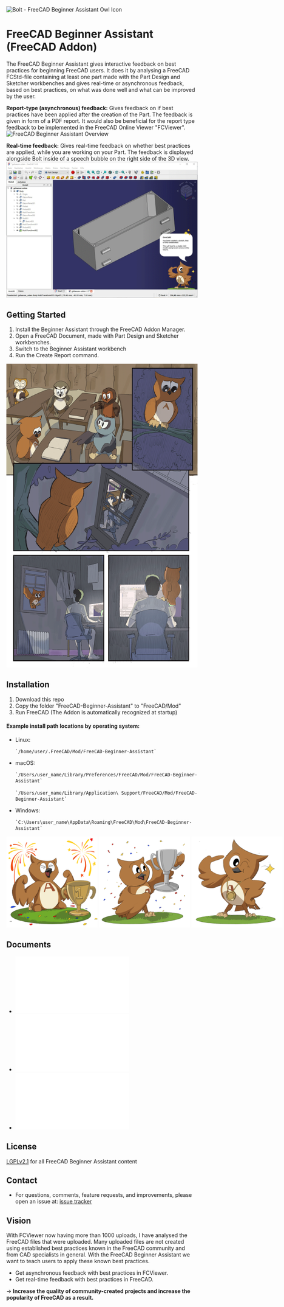 <img src="bolt.jpg" alt="Bolt - FreeCAD Beginner Assistant Owl Icon" style="width:320px;"/>

# FreeCAD Beginner Assistant (FreeCAD Addon)


The FreeCAD Beginner Assistant gives interactive feedback on best practices for beginning FreeCAD users. It does it by analysing a FreeCAD FCStd-file containing at least one part made with the Part Design and Sketcher workbenches and gives real-time or asynchronous feedback, based on best practices, on what was done well and what can be improved by the user.

**Report-type (asynchronous) feedback:**
Gives feedback on if best practices have been applied after the creation of the Part. The feedback is given in form of a PDF report. It would also be beneficial for the report type feedback to be implemented in the FreeCAD Online Viewer "FCViewer".
![FreeCAD Beginner Assistant Overview](freecad-beginner-assistant-overview.png)


**Real-time feedback:**
Gives real-time feedback on whether best practices are applied, while you are working on your Part. The feedback is displayed alongside Bolt inside of a speech bubble on the right side of the 3D view.
![FreeCAD Beginner Assistant Real-Time Feedback](freecad-beginner-assistant-real-time-feedback.png)


## Getting Started
1. Install the Beginner Assistant through the FreeCAD Addon Manager.
2. Open a FreeCAD Document, made with Part Design and Sketcher workbenches.
3. Switch to the Beginner Assistant workbench
4. Run the Create Report command.

![FreeCAD Beginner Assistant Story Comic](freecad-beginner-assistant-bolt-comic.png)

## Installation
1. Download this repo
2. Copy the folder "FreeCAD-Beginner-Assistant" to "FreeCAD/Mod"
3. Run FreeCAD (The Addon is automatically recognized at startup)

#### Example install path locations by operating system:

* Linux:

      `/home/user/.FreeCAD/Mod/FreeCAD-Beginner-Assistant`


* macOS:

      `/Users/user_name/Library/Preferences/FreeCAD/Mod/FreeCAD-Beginner-Assistant`

      `/Users/user_name/Library/Application\ Support/FreeCAD/Mod/FreeCAD-Beginner-Assistant`


* Windows:

      `C:\Users\user_name\AppData\Roaming\FreeCAD\Mod\FreeCAD-Beginner-Assistant`


<span style="white-space: nowrap;">
<img src="bolt-happy-4.png" alt="Bolt happy level 4 mood" style="width:240px;"/>
<img src="bolt-happy-3.png" alt="Bolt happy level 3 mood" style="width:240px;"/>
<img src="bolt-happy-2.png" alt="Bolt happy level 2 mood" style="width:240px;"/>
<img src="bolt-happy-1.png" alt="Bolt happy level 1 mood" style="width:240px;"/>
<img src="bolt-neutral.png" alt="Bolt neutral mood" style="width:240px;"/>
<img src="bolt-sad.png" alt="Bolt sad mood" style="width:240px;"/>
</span>


## Documents
* ![The Psychology of Bolt - Part 1](the-psychology-of-bolt-freecad.pdf)
* ![The Psychology of Bolt - Part 2](the-psychology-of-bolt-freecad-2.pdf)
* ![The Tale of Bolt](The-Tale-of-Bolt-3.pdf)


## License
[LGPLv2.1](https://github.com/alekssadowski95/FreeCAD-Beginner-Assistant/blob/main/LICENSE) for all FreeCAD Beginner Assistant content

## Contact
* For questions, comments, feature requests, and improvements, please open an issue at: [issue tracker](https://github.com/alekssadowski95/FreeCAD-Beginner-Assistant/issues)

## Vision
With FCViewer now having more than 1000 uploads, I have analysed the FreeCAD files that were uploaded. Many uploaded files are not created using established best practices known in the FreeCAD community and from CAD specialists in general. With the FreeCAD Beginner Assistant we want to teach users to apply these known best practices. 
- Get asynchronous feedback with best practices in FCViewer.
- Get real-time feedback with best practices in FreeCAD.

-> **Increase the quality of community-created projects and increase the popularity of FreeCAD as a result.**

